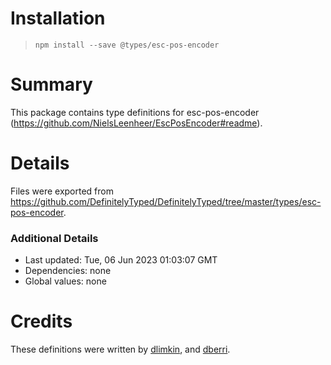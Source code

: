 # Installation
> `npm install --save @types/esc-pos-encoder`

# Summary
This package contains type definitions for esc-pos-encoder (https://github.com/NielsLeenheer/EscPosEncoder#readme).

# Details
Files were exported from https://github.com/DefinitelyTyped/DefinitelyTyped/tree/master/types/esc-pos-encoder.

### Additional Details
 * Last updated: Tue, 06 Jun 2023 01:03:07 GMT
 * Dependencies: none
 * Global values: none

# Credits
These definitions were written by [dlimkin](https://github.com/dlimkin), and [dberri](https://github.com/dberri).
